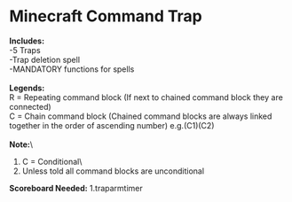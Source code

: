 # Minecraft Command Trap
**Includes:**\
-5 Traps\
-Trap deletion spell\
-MANDATORY functions for spells\
\
**Legends:**\
R = Repeating command block (If next to chained command block they are connected)\
C = Chain command block (Chained command blocks are always linked together in the order of ascending number) e.g.(C1)(C2)\
\
**Note:**\
1. C = Conditional\
2. Unless told all command blocks are unconditional

**Scoreboard Needed:**
1.traparmtimer
